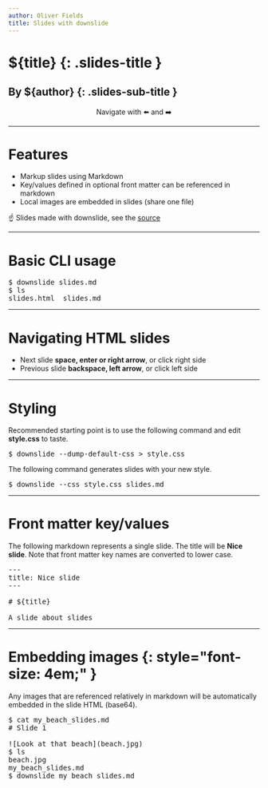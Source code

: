 ```yaml
---
author: Oliver Fields
title: Slides with downslide
---
```


# ${title} {: .slides-title }

## By ${author} {: .slides-sub-title }

<p style="text-align: center; background-color: var(--color-fg); color: var(--color-bg); border-radius: .5em;">Navigate with ⬅️ and ➡️ </p>

---

# Features

- Markup slides using Markdown
- Key/values defined in optional front matter can be referenced in markdown
- Local images are embedded in slides (share one file)

☝️ Slides made with downslide, see the [source](https://github.com/oliverfields/downslide/example_slides.md)

---

# Basic CLI usage

<pre>
$ downslide slides.md
$ ls
slides.html  slides.md
</pre>

---

# Navigating HTML slides

- Next slide **space, enter or right arrow**, or click right side
- Previous slide **backspace, left arrow**, or click left side


---

# Styling

Recommended starting point is to use the following command and edit **style.css** to taste.

<pre>
$ downslide --dump-default-css > style.css
</pre>

The following command generates slides with your new style.

<pre>
$ downslide --css style.css slides.md
</pre>

---

# Front matter key/values

The following markdown represents a single slide. The title will be **Nice slide**. Note that front matter key names are converted to lower case.

<pre>
--- 
title: Nice slide
--- 

# ${title}

A slide about slides
</pre>

---

# Embedding images {: style="font-size: 4em;" }

Any images that are referenced relatively in markdown will be automatically embedded in the slide HTML (base64).

<pre>
$ cat my_beach_slides.md
# Slide 1

![Look at that beach](beach.jpg)
$ ls
beach.jpg
my_beach_slides.md
$ downslide my_beach_slides.md
</pre>

